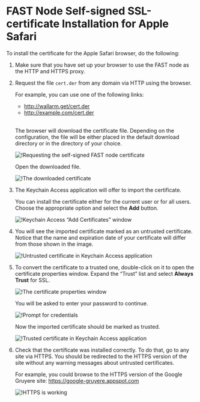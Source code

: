 [img-cert-request]:         ../../../images/fast/ssl/common/browsers-ssl/safari-ssl/s-certificate-request.png
[img-downloaded-cert]:      ../../../images/fast/ssl/common/browsers-ssl/safari-ssl/s-downloaded-certificate.png
[img-keychain-import]:      ../../../images/fast/ssl/common/browsers-ssl/safari-ssl/s-keychain-prompt.png
[img-untrusted-cert]:       ../../../images/fast/ssl/common/browsers-ssl/safari-ssl/s-keychain-untrusted-certificate.png
[img-cert-properties]:      ../../../images/fast/ssl/common/browsers-ssl/safari-ssl/s-keychain-certificate-properties.png
[img-credentials-prompt]:   ../../../images/fast/ssl/common/browsers-ssl/safari-ssl/s-keychain-credentials-prompt.png
[img-trusted-cert]:         ../../../images/fast/ssl/common/browsers-ssl/safari-ssl/s-keychain-trusted-certificate.png
[img-https-ok]:             ../../../images/fast/ssl/common/browsers-ssl/safari-ssl/s-https-ok.png

#   FAST Node Self-signed SSL-certificate Installation for Apple Safari

To install the certificate for the Apple Safari browser, do the following: 

1.  Make sure that you have set up your browser to use the FAST node as the HTTP and HTTPS proxy.

2.  Request the file `cert.der` from any domain via HTTP using the browser.

    For example, you can use one of the following links:
    -   <http://wallarm.get/cert.der>
    -   <http://example.com/cert.der>
    <br><br>

    The browser will download the certificate file. Depending on the configuration, the file will be either placed in the default download directory or in the directory of your choice.
    
    ![!Requesting the self-signed FAST node certificate][img-cert-request]
    
    Open the downloaded file.

    ![!The downloaded certificate][img-downloaded-cert]

3.  The Keychain Access application will offer to import the certificate.  

    You can install the certificate either for the current user or for all users. Choose the appropriate option and select the **Add** button.

    ![!Keychain Access “Add Certificates” window][img-keychain-import]

4.  You will see the imported certificate marked as an untrusted certificate. Notice that the name and expiration date of your certificate will differ from those shown in the image.

    ![!Untrusted certificate in Keychain Access application][img-untrusted-cert]

5.  To convert the certificate to a trusted one, double-click on it to open the certificate properties window. Expand the “Trust” list and select **Always Trust** for SSL.

    ![!The certificate properties window][img-cert-properties]

    You will be asked to enter your password to continue.

    ![!Prompt for credentials][img-credentials-prompt]

    Now the imported certificate should be marked as trusted.
    
    ![!Trusted certificate in Keychain Access application][img-trusted-cert]

6.  Check that the certificate was installed correctly. To do that, go to any site via HTTPS. You should be redirected to the HTTPS version of the site without any warning messages about untrusted certificates.

    For example, you could browse to the HTTPS version of the Google Gruyere site:
    <https://google-gruyere.appspot.com>

    ![!HTTPS is working][img-https-ok]